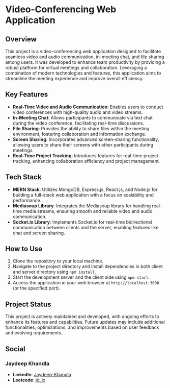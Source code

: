 # Video-Conferencing Web Application

## Overview
This project is a video-conferencing web application designed to facilitate seamless video and audio communication, in-meeting chat, and file sharing among users. It was developed to enhance team productivity by providing a robust platform for virtual meetings and collaboration. Leveraging a combination of modern technologies and features, this application aims to streamline the meeting experience and improve overall efficiency.

## Key Features
- **Real-Time Video and Audio Communication**: Enables users to conduct video conferences with high-quality audio and video streams.
- **In-Meeting Chat**: Allows participants to communicate via text chat during the video conference, facilitating real-time discussions.
- **File Sharing**: Provides the ability to share files within the meeting environment, fostering collaboration and information exchange.
- **Screen Sharing**: Incorporates advanced screen-sharing functionality, allowing users to share their screens with other participants during meetings.
- **Real-Time Project Tracking**: Introduces features for real-time project tracking, enhancing collaboration efficiency and project management.
  
## Tech Stack
- **MERN Stack**: Utilizes MongoDB, Express.js, React.js, and Node.js for building a full-stack web application with a focus on scalability and performance.
- **Mediasoup Library**: Integrates the Mediasoup library for handling real-time media streams, ensuring smooth and reliable video and audio communication.
- **Socket.io Library**: Implements Socket.io for real-time bidirectional communication between clients and the server, enabling features like chat and screen sharing.
  
## How to Use
1. Clone the repository to your local machine.
2. Navigate to the project directory and install dependencies in both client and server directory using `npm install`.
3. Start the development server and the client side using `npm start`.
4. Access the application in your web browser at `http://localhost:3000` (or the specified port).
  
## Project Status
This project is actively maintained and developed, with ongoing efforts to enhance its features and capabilities. Future updates may include additional functionalities, optimizations, and improvements based on user feedback and evolving requirements.

## Social
### Jaydeep Khandla
- **LinkedIn**: [Jaydeep-Khandla](https://www.linkedin.com/in/jaydeep-khandla)
- **Leetcode**: [jd_io](https://leetcode.com/u/jd_io/)
